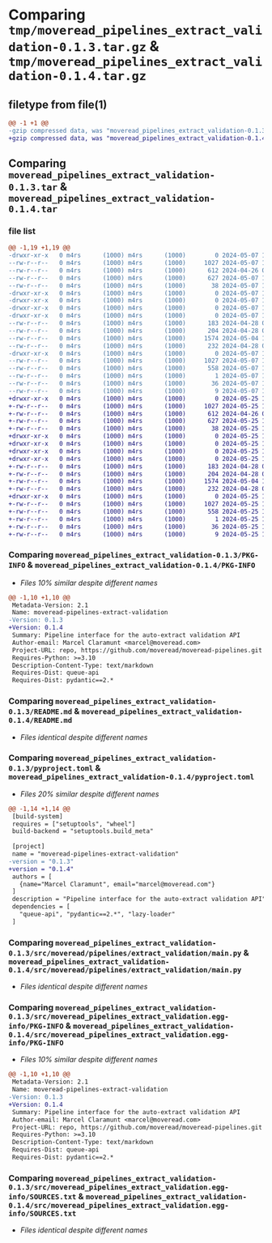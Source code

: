 # Comparing `tmp/moveread_pipelines_extract_validation-0.1.3.tar.gz` & `tmp/moveread_pipelines_extract_validation-0.1.4.tar.gz`

## filetype from file(1)

```diff
@@ -1 +1 @@
-gzip compressed data, was "moveread_pipelines_extract_validation-0.1.3.tar", last modified: Tue May  7 18:50:23 2024, max compression
+gzip compressed data, was "moveread_pipelines_extract_validation-0.1.4.tar", last modified: Sat May 25 11:10:51 2024, max compression
```

## Comparing `moveread_pipelines_extract_validation-0.1.3.tar` & `moveread_pipelines_extract_validation-0.1.4.tar`

### file list

```diff
@@ -1,19 +1,19 @@
-drwxr-xr-x   0 m4rs      (1000) m4rs      (1000)        0 2024-05-07 18:50:23.554821 moveread_pipelines_extract_validation-0.1.3/
--rw-r--r--   0 m4rs      (1000) m4rs      (1000)     1027 2024-05-07 18:50:23.554821 moveread_pipelines_extract_validation-0.1.3/PKG-INFO
--rw-r--r--   0 m4rs      (1000) m4rs      (1000)      612 2024-04-26 06:05:27.000000 moveread_pipelines_extract_validation-0.1.3/README.md
--rw-r--r--   0 m4rs      (1000) m4rs      (1000)      627 2024-05-07 18:50:18.000000 moveread_pipelines_extract_validation-0.1.3/pyproject.toml
--rw-r--r--   0 m4rs      (1000) m4rs      (1000)       38 2024-05-07 18:50:23.554821 moveread_pipelines_extract_validation-0.1.3/setup.cfg
-drwxr-xr-x   0 m4rs      (1000) m4rs      (1000)        0 2024-05-07 18:50:23.544821 moveread_pipelines_extract_validation-0.1.3/src/
-drwxr-xr-x   0 m4rs      (1000) m4rs      (1000)        0 2024-05-07 18:50:23.544821 moveread_pipelines_extract_validation-0.1.3/src/moveread/
-drwxr-xr-x   0 m4rs      (1000) m4rs      (1000)        0 2024-05-07 18:50:23.544821 moveread_pipelines_extract_validation-0.1.3/src/moveread/pipelines/
-drwxr-xr-x   0 m4rs      (1000) m4rs      (1000)        0 2024-05-07 18:50:23.554821 moveread_pipelines_extract_validation-0.1.3/src/moveread/pipelines/extract_validation/
--rw-r--r--   0 m4rs      (1000) m4rs      (1000)      183 2024-04-28 09:14:38.000000 moveread_pipelines_extract_validation-0.1.3/src/moveread/pipelines/extract_validation/__init__.py
--rw-r--r--   0 m4rs      (1000) m4rs      (1000)      204 2024-04-28 09:14:53.000000 moveread_pipelines_extract_validation-0.1.3/src/moveread/pipelines/extract_validation/__init__.pyi
--rw-r--r--   0 m4rs      (1000) m4rs      (1000)     1574 2024-05-04 15:50:10.000000 moveread_pipelines_extract_validation-0.1.3/src/moveread/pipelines/extract_validation/main.py
--rw-r--r--   0 m4rs      (1000) m4rs      (1000)      232 2024-04-28 09:13:12.000000 moveread_pipelines_extract_validation-0.1.3/src/moveread/pipelines/extract_validation/types.py
-drwxr-xr-x   0 m4rs      (1000) m4rs      (1000)        0 2024-05-07 18:50:23.554821 moveread_pipelines_extract_validation-0.1.3/src/moveread_pipelines_extract_validation.egg-info/
--rw-r--r--   0 m4rs      (1000) m4rs      (1000)     1027 2024-05-07 18:50:23.000000 moveread_pipelines_extract_validation-0.1.3/src/moveread_pipelines_extract_validation.egg-info/PKG-INFO
--rw-r--r--   0 m4rs      (1000) m4rs      (1000)      558 2024-05-07 18:50:23.000000 moveread_pipelines_extract_validation-0.1.3/src/moveread_pipelines_extract_validation.egg-info/SOURCES.txt
--rw-r--r--   0 m4rs      (1000) m4rs      (1000)        1 2024-05-07 18:50:23.000000 moveread_pipelines_extract_validation-0.1.3/src/moveread_pipelines_extract_validation.egg-info/dependency_links.txt
--rw-r--r--   0 m4rs      (1000) m4rs      (1000)       36 2024-05-07 18:50:23.000000 moveread_pipelines_extract_validation-0.1.3/src/moveread_pipelines_extract_validation.egg-info/requires.txt
--rw-r--r--   0 m4rs      (1000) m4rs      (1000)        9 2024-05-07 18:50:23.000000 moveread_pipelines_extract_validation-0.1.3/src/moveread_pipelines_extract_validation.egg-info/top_level.txt
+drwxr-xr-x   0 m4rs      (1000) m4rs      (1000)        0 2024-05-25 11:10:51.433997 moveread_pipelines_extract_validation-0.1.4/
+-rw-r--r--   0 m4rs      (1000) m4rs      (1000)     1027 2024-05-25 11:10:51.423997 moveread_pipelines_extract_validation-0.1.4/PKG-INFO
+-rw-r--r--   0 m4rs      (1000) m4rs      (1000)      612 2024-04-26 06:05:27.000000 moveread_pipelines_extract_validation-0.1.4/README.md
+-rw-r--r--   0 m4rs      (1000) m4rs      (1000)      627 2024-05-25 11:10:44.000000 moveread_pipelines_extract_validation-0.1.4/pyproject.toml
+-rw-r--r--   0 m4rs      (1000) m4rs      (1000)       38 2024-05-25 11:10:51.433997 moveread_pipelines_extract_validation-0.1.4/setup.cfg
+drwxr-xr-x   0 m4rs      (1000) m4rs      (1000)        0 2024-05-25 11:10:51.423997 moveread_pipelines_extract_validation-0.1.4/src/
+drwxr-xr-x   0 m4rs      (1000) m4rs      (1000)        0 2024-05-25 11:10:51.413997 moveread_pipelines_extract_validation-0.1.4/src/moveread/
+drwxr-xr-x   0 m4rs      (1000) m4rs      (1000)        0 2024-05-25 11:10:51.423997 moveread_pipelines_extract_validation-0.1.4/src/moveread/pipelines/
+drwxr-xr-x   0 m4rs      (1000) m4rs      (1000)        0 2024-05-25 11:10:51.423997 moveread_pipelines_extract_validation-0.1.4/src/moveread/pipelines/extract_validation/
+-rw-r--r--   0 m4rs      (1000) m4rs      (1000)      183 2024-04-28 09:14:38.000000 moveread_pipelines_extract_validation-0.1.4/src/moveread/pipelines/extract_validation/__init__.py
+-rw-r--r--   0 m4rs      (1000) m4rs      (1000)      204 2024-04-28 09:14:53.000000 moveread_pipelines_extract_validation-0.1.4/src/moveread/pipelines/extract_validation/__init__.pyi
+-rw-r--r--   0 m4rs      (1000) m4rs      (1000)     1574 2024-05-04 15:50:10.000000 moveread_pipelines_extract_validation-0.1.4/src/moveread/pipelines/extract_validation/main.py
+-rw-r--r--   0 m4rs      (1000) m4rs      (1000)      232 2024-04-28 09:13:12.000000 moveread_pipelines_extract_validation-0.1.4/src/moveread/pipelines/extract_validation/types.py
+drwxr-xr-x   0 m4rs      (1000) m4rs      (1000)        0 2024-05-25 11:10:51.423997 moveread_pipelines_extract_validation-0.1.4/src/moveread_pipelines_extract_validation.egg-info/
+-rw-r--r--   0 m4rs      (1000) m4rs      (1000)     1027 2024-05-25 11:10:51.000000 moveread_pipelines_extract_validation-0.1.4/src/moveread_pipelines_extract_validation.egg-info/PKG-INFO
+-rw-r--r--   0 m4rs      (1000) m4rs      (1000)      558 2024-05-25 11:10:51.000000 moveread_pipelines_extract_validation-0.1.4/src/moveread_pipelines_extract_validation.egg-info/SOURCES.txt
+-rw-r--r--   0 m4rs      (1000) m4rs      (1000)        1 2024-05-25 11:10:51.000000 moveread_pipelines_extract_validation-0.1.4/src/moveread_pipelines_extract_validation.egg-info/dependency_links.txt
+-rw-r--r--   0 m4rs      (1000) m4rs      (1000)       36 2024-05-25 11:10:51.000000 moveread_pipelines_extract_validation-0.1.4/src/moveread_pipelines_extract_validation.egg-info/requires.txt
+-rw-r--r--   0 m4rs      (1000) m4rs      (1000)        9 2024-05-25 11:10:51.000000 moveread_pipelines_extract_validation-0.1.4/src/moveread_pipelines_extract_validation.egg-info/top_level.txt
```

### Comparing `moveread_pipelines_extract_validation-0.1.3/PKG-INFO` & `moveread_pipelines_extract_validation-0.1.4/PKG-INFO`

 * *Files 10% similar despite different names*

```diff
@@ -1,10 +1,10 @@
 Metadata-Version: 2.1
 Name: moveread-pipelines-extract-validation
-Version: 0.1.3
+Version: 0.1.4
 Summary: Pipeline interface for the auto-extract validation API
 Author-email: Marcel Claramunt <marcel@moveread.com>
 Project-URL: repo, https://github.com/moveread/moveread-pipelines.git
 Requires-Python: >=3.10
 Description-Content-Type: text/markdown
 Requires-Dist: queue-api
 Requires-Dist: pydantic==2.*
```

### Comparing `moveread_pipelines_extract_validation-0.1.3/README.md` & `moveread_pipelines_extract_validation-0.1.4/README.md`

 * *Files identical despite different names*

### Comparing `moveread_pipelines_extract_validation-0.1.3/pyproject.toml` & `moveread_pipelines_extract_validation-0.1.4/pyproject.toml`

 * *Files 20% similar despite different names*

```diff
@@ -1,14 +1,14 @@
 [build-system]
 requires = ["setuptools", "wheel"]
 build-backend = "setuptools.build_meta"
 
 [project]
 name = "moveread-pipelines-extract-validation"
-version = "0.1.3"
+version = "0.1.4"
 authors = [
   {name="Marcel Claramunt", email="marcel@moveread.com"}
 ]
 description = "Pipeline interface for the auto-extract validation API"
 dependencies = [
   "queue-api", "pydantic==2.*", "lazy-loader"
 ]
```

### Comparing `moveread_pipelines_extract_validation-0.1.3/src/moveread/pipelines/extract_validation/main.py` & `moveread_pipelines_extract_validation-0.1.4/src/moveread/pipelines/extract_validation/main.py`

 * *Files identical despite different names*

### Comparing `moveread_pipelines_extract_validation-0.1.3/src/moveread_pipelines_extract_validation.egg-info/PKG-INFO` & `moveread_pipelines_extract_validation-0.1.4/src/moveread_pipelines_extract_validation.egg-info/PKG-INFO`

 * *Files 10% similar despite different names*

```diff
@@ -1,10 +1,10 @@
 Metadata-Version: 2.1
 Name: moveread-pipelines-extract-validation
-Version: 0.1.3
+Version: 0.1.4
 Summary: Pipeline interface for the auto-extract validation API
 Author-email: Marcel Claramunt <marcel@moveread.com>
 Project-URL: repo, https://github.com/moveread/moveread-pipelines.git
 Requires-Python: >=3.10
 Description-Content-Type: text/markdown
 Requires-Dist: queue-api
 Requires-Dist: pydantic==2.*
```

### Comparing `moveread_pipelines_extract_validation-0.1.3/src/moveread_pipelines_extract_validation.egg-info/SOURCES.txt` & `moveread_pipelines_extract_validation-0.1.4/src/moveread_pipelines_extract_validation.egg-info/SOURCES.txt`

 * *Files identical despite different names*

